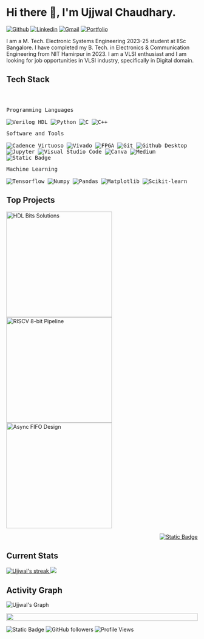 <h1>Hi there 👋, I'm Ujjwal Chaudhary.</h1>

<!-- Header Links -->
[![Github](https://img.shields.io/badge/-Github-000?style=flat&logo=Github&logoColor=white)](https://github.com/ujjwal-2001)
[![Linkedin](https://img.shields.io/badge/-LinkedIn-blue?style=flat&logo=Linkedin&logoColor=white)](https://www.linkedin.com/in/ujjwal-chaudhary-4436701aa/)
[![Gmail](https://img.shields.io/badge/-Gmail-red?style=flat&logo=Gmail&logoColor=white)](ujjwal.chaudhary071@gmail.com)
[![Portfolio](https://img.shields.io/badge/-Portfolio-red?style=flat&logo=appveyor&logoColor=white)](https://ujjwal2001.github.io/Portfolio/)

<!-- Short Bio -->
<!-- </samp> for  -->
I am a M. Tech. Electronic Systems Engineering 2023-25 student at IISc Bangalore. I have completed my B. Tech. in Electronics & Communication Engineering from NIT Hamirpur in 2023. I am a VLSI enthusiast and I am looking for job opportunities in VLSI industry, specifically in Digital domain.
<!-- Tech Stack -->

<h2>Tech Stack</h2>

<div>
	<p style="display: inline-block;">
	<p>
		<kbd>
			<kbd>Programming Languages</kbd>
			<br>
			<br>
      <img alt="Verilog HDL" src="https://img.shields.io/badge/Verilog_HDL-blue">
			<img alt="Python" src="https://img.shields.io/badge/Python-05122A?style=flat&logo=python">
			<img alt="C" src="https://img.shields.io/badge/C-05122A?logo=c&style=flat">
			<img alt="C++" src="https://img.shields.io/badge/C%2B%2B-05122A?logo=cplusplus&style=flat">
		</kbd>
	</p>
	<p>
		<kbd>
			<kbd>Software and Tools</kbd>
			<br>
			<br>
      <img alt="Cadence Virtuoso" src="https://img.shields.io/badge/Cadence_Virtuoso-blue">
      <img alt="Vivado" src="https://img.shields.io/badge/Vivado-blue">
      <img alt="FPGA" src="https://img.shields.io/badge/FPGA-blue">
			<img alt="Git" src="https://img.shields.io/badge/Git-05122A?style=flat&logo=Git">
			<img alt="Github Desktop" src="https://img.shields.io/badge/Github%20Desktop-05122A?style=flat&logo=Github">
			<img alt="Jupyter" src="https://img.shields.io/badge/Jupyter-05122A?style=flat&logo=Jupyter">
			<img alt="Visual Studio Code" src="https://img.shields.io/badge/Visual%20Studio%20Code-05122A?style=flat&logo=Visual%20Studio%20Code">
			<img alt="Canva" src="https://img.shields.io/badge/Canva-05122A?style=flat&logo=Canva">
			<img alt="Medium" src="https://img.shields.io/badge/Medium-05122A?style=flat&logo=Medium">
			<img alt="Static Badge" src="https://img.shields.io/badge/Google%20Colab-05122A?style=flat&logo=Google%20Colab">
		</kbd>
	</p>
  <p>
		<kbd>
			<kbd>Machine Learning</kbd>
			<br>
			<br>
			<img alt="Tensorflow" src="https://img.shields.io/badge/Tensorflow-05122A?style=flat&logo=tensorflow">
			<img alt="Numpy" src="https://img.shields.io/badge/Numpy-05122A?style=flat&logo=numpy">
			<img alt="Pandas" src="https://img.shields.io/badge/Pandas-05122A?style=flat&logo=Pandas">
			<img alt="Matplotlib" src="https://img.shields.io/badge/Matplotlib-05122A?style=flat">
			<img alt="Scikit-learn" src="https://img.shields.io/badge/Scikit--learn-05122A?style=flat&logo=Scikit-learn">
		</kbd>
	</p>
        </p>
</div>

<!-- Licenses & certifications -->



<!-- Top Projects List -->

<h2>Top Projects</h2>
<p>
  <a href="https://github.com/ujjwal-2001/HDL-Bits-Solutions">
    <img width="278" src="https://github-readme-stats.vercel.app/api/pin/?username=ujjwal-2001&repo=HDL-Bits-Solutions&theme=dark&bg_color=0D1017&title_color=E8EDF3&hide_border=false&icon_color=E8EDF3&show_icons=false&border_radius=0" alt="HDL Bits Solutions"></a>
  <a href="https://github.com/ujjwal-2001/RISCV_8bit_pipeline">
    <img width="278" src="https://github-readme-stats.vercel.app/api/pin/?username=ujjwal-2001&repo=RISCV_8bit_pipeline&theme=dark&bg_color=0D1017&title_color=E8EDF3&hide_border=false&icon_color=E8EDF3&show_icons=false&border_radius=0" alt="RISCV 8-bit Pipeline"></a>
<a href="https://github.com/ujjwal-2001/Async_FIFO_Design">
    <img width="278" src="https://github-readme-stats.vercel.app/api/pin/?username=ujjwal-2001&repo=Async_FIFO_Design&theme=dark&bg_color=0D1017&title_color=E8EDF3&hide_border=false&icon_color=E8EDF3&show_icons=false&border_radius=0" alt="Async FIFO Design"></a>
  </br>

  
  </p>
  <p align="right">
    <a href="https://github.com/ujjwal-2001?tab=repositories"><img alt="Static Badge" src="https://img.shields.io/badge/All%20Projects-05122A?style=flat-square"></a>
  </p>


<!-- Current Stats card -->

<h2>Current Stats</h2>

<div>
<a href="https://github.com/ujjwal-2001">
    <img alt="Ujjwal's streak" src="https://github-readme-streak-stats-9m8ugfa77-denvercoder1.vercel.app/?user=ujjwal-2001&theme=monokai-metallian&border_radius=0&card_width=417&card_height=194&background=0D1017&fire=E8EDF3&currStreakNum=E8EDF3&sideNums=E8EDF3&currStreakLabel=E8EDF3&sideLabels=E8EDF3F0&dates=E8EDF3D5&ring=E8EDF3F0&card_width=400&card_height=195"/>
</a>
<a href="https://github.com/ujjwal-2001">
    <img src="https://github-readme-stats.vercel.app/api?username=ujjwal-2001&show_icons=true&bg_color=0D1017&border_radius=0&text_color=E8EDF3D5&title_color=E8EDF3&icon_color=E8EDF3&hide_border=false&card_width=414&card_height=195"/>
</a>
</div>



<!-- Activity Graph card -->

<h2>Activity Graph</h2>

![Ujjwal's Graph](https://github-readme-activity-graph.vercel.app/graph?username=ujjwal-2001&custom_title=Ujjwal's%20GitHub%20Activity%20Graph&bg_color=0d1017&color=e8edf3&line=e8edf3&point=e8edf3&area_color=FFFFFF&title_color=FFFFFF&area=true)

<img src="https://i.imgur.com/dBaSKWF.gif" height="20" width="100%">

![Static Badge](https://img.shields.io/badge/Thanks%20for%20visiting!-05122A)
![GitHub followers](https://img.shields.io/github/followers/ujjwal-2001?style=flat&logo=github&color=05122A&labelColor=05122A)
![Profile Views](https://komarev.com/ghpvc/?username=ujjwal-2001&style=flat&labelolor=05122A&color=05122A)




